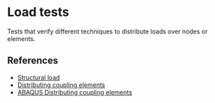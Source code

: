 # Load tests
Tests that verify different techniques to distribute loads over nodes or elements.

## References

- [Structural load](https://en.wikipedia.org/wiki/Structural_load)
- [Distributing coupling elements](https://web.mit.edu/calculix_v2.7/CalculiX/ccx_2.7/doc/ccx/node189.html)
- [ABAQUS Distributing coupling elements](https://classes.engineering.wustl.edu/2009/spring/mase5513/abaqus/docs/v6.6/books/stm/default.htm?startat=ch03s09ath99.html)

